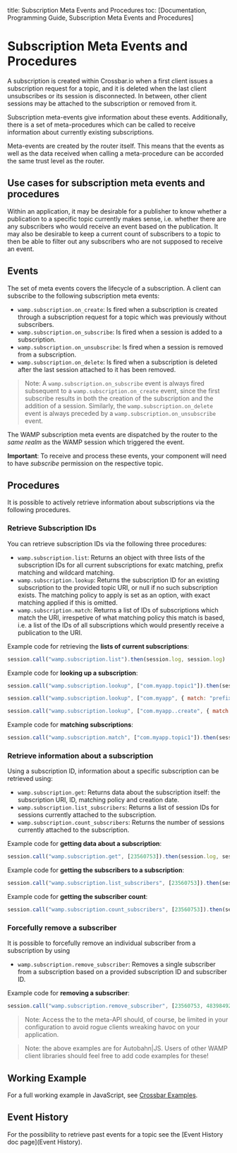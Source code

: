 title: Subscription Meta Events and Procedures
toc: [Documentation, Programming Guide, Subscription Meta Events and Procedures]

# Subscription Meta Events and Procedures

A subscription is created within Crossbar.io when a first client issues a subscription request for a topic, and it is deleted when the last client unsubscribes or its session is disconnected. In between, other client sessions may be attached to the subscription or removed from it.

Subscription meta-events give information about these events. Additionally, there is a set of meta-procedures which can be called to receive information about currently existing subscriptions.

Meta-events are created by the router itself. This means that the events as well as the data received when calling a meta-procedure can be accorded the same trust level as the router.

## Use cases for subscription meta events and procedures

Within an application, it may be desirable for a publisher to know whether a publication to a specific topic currently makes sense, i.e. whether there are any subscribers who would receive an event based on the publication. It may also be desirable to keep a current count of subscribers to a topic to then be able to filter out any subscribers who are not supposed to receive an event.

## Events

The set of meta events covers the lifecycle of a subscription. A client can subscribe to the following subscription meta events:

* `wamp.subscription.on_create`: Is fired when a subscription is created through a subscription request for a topic which was previously without subscribers.
* `wamp.subscription.on_subscribe`: Is fired when a session is added to a subscription.
* `wamp.subscription.on_unsubscribe`: Is fired when a session is removed from a subscription.
* `wamp.subscription.on_delete`: Is fired when a subscription is deleted after the last session attached to it has been removed.

> Note: A `wamp.subscription.on_subscribe` event is always fired subsequent to a `wamp.subscription.on_create` event, since the first subscribe results in both the creation of the subscription and the addition of a session. Similarly, the `wamp.subscription.on_delete` event is always preceded by a `wamp.subscription.on_unsubscribe` event.

The WAMP subscription meta events are dispatched by the router to the *same realm* as the WAMP session which triggered the event.

**Important**: To receive and process these events, your component will need to have *subscribe* permission on the respective topic.

## Procedures

It is possible to actively retrieve information about subscriptions via the following procedures.

### Retrieve Subscription IDs

You can retrieve subscription IDs via the following three procedures:

* `wamp.subscription.list`: Returns an object with three lists of the subscription IDs for all current subscriptions for exatc matching, prefix matching and wildcard matching.
* `wamp.subscription.lookup`: Returns the subscription ID for an existing subscription to the provided topic URI, or null if no such subscription exists. The matching policy to apply is set as an option, with exact matching applied if this is omitted.
* `wamp.subscription.match`: Returns a list of IDs of subscriptions which match the URI, irrespetive of what matching policy this match is based, i.e. a list of the IDs of all subscriptions which would presently receive a publication to the URI.

Example code for retrieving the **lists of current subscriptions**:

```javascript
session.call("wamp.subscription.list").then(session.log, session.log)
```

Example code for **looking up a subscription**:

```javascript
session.call("wamp.subscription.lookup", ["com.myapp.topic1"]).then(session.log, session.log)
```

```javascript
session.call("wamp.subscription.lookup", ["com.myapp", { match: "prefix" }]).then(session.log, session.log)
```

```javascript
session.call("wamp.subscription.lookup", ["com.myapp..create", { match: "wildcard" }]).then(session.log, session.log)
```

Example code for **matching subscriptions**:

```javascript
session.call("wamp.subscription.match", ["com.myapp.topic1"]).then(session.log, session.log)
```

### Retrieve information about a subscription

Using a subscription ID, information about a specific subscription can be retrieved using:

* `wamp.subscription.get`: Returns data about the subscription itself: the subscription URI, ID, matching policy and creation date.
* `wamp.subscription.list_subscribers`: Returns a list of session IDs for sessions currently attached to the subscription.
* `wamp.subscription.count_subscribers`: Returns the number of sessions currently attached to the subscription.

Example code for **getting data about a subscription**:

```javascript
session.call("wamp.subscription.get", [23560753]).then(session.log, session.log)
```

Example code for **getting the subscribers to a subscription**:

```javascript
session.call("wamp.subscription.list_subscribers", [23560753]).then(session.log, session.log)
```

Example code for **getting the subscriber count**:

```javascript
session.call("wamp.subscription.count_subscribers", [23560753]).then(session.log, session.log)
```

### Forcefully remove a subscriber

It is possible to forcefully remove an individual subscriber from a subscription by using

* `wamp.subscription.remove_subscriber`: Removes a single subscriber from a subscription based on a provided subscription ID and subscriber ID.

Example code for **removing a subscriber**:

```javaScript
session.call("wamp.subscription.remove_subscriber", [23560753, 483984922713478]).then(session.log, session.log)
```

> Note: Access the to the meta-API should, of course, be limited in your configuration to avoid rogue clients wreaking havoc on your application.

> Note: the above examples are for Autobahn|JS. Users of other WAMP client libraries should feel free to add code examples for these!

## Working Example

For a full working example in JavaScript, see [Crossbar Examples](https://github.com/crossbario/crossbarexamples/tree/master/metaapi).


## Event History

For the possibility to retrieve past events for a topic see the [Event History doc page](Event History).
